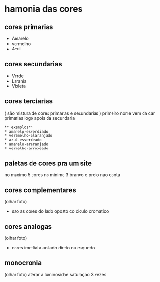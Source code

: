 # hamonia das cores 



 ## cores primarias 
 * Amarelo
 * vermelho
 * Azul 

 

 ## cores secundarias 
 * Verde
 * Laranja
 * Violeta 

## cores terciarias 
  ( são mistura de cores  primarias e secundarias )
    primeiro nome vem da car primarias  logo apois da secundaria 

    ** exemplos**
    * amarelo-esverdiado
    * veremelho-alaranjado
    * azul-esverdeado 
    * amarelo-araranjado
    * vermelho-arroxeado



## paletas de cores pra um site 

no maximo 5 cores  no minimo 3
 branco e preto nao conta


## cores complementares 
(olhar foto)
* sao as cores do lado oposto co ciculo  cromatico 

## cores analogas 
(olhar foto)
* cores imediata ao lado  direto ou esquedo

## monocronia 
(olhar foto)
aterar a  luminosidae saturaçao 3 vezes

